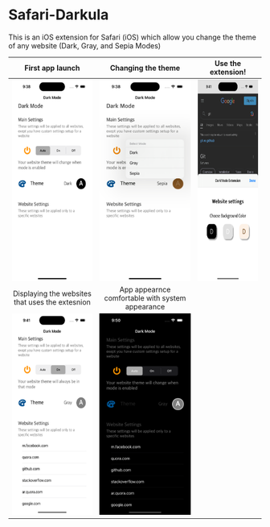 # Safari-Darkula
This is an iOS extension for Safari (iOS) which allow you change the theme of any website (Dark, Gray, and Sepia Modes)

First app launch                                       | Changing the theme                                     | Use the extension!
:-----------------------------------------------------:|:------------------------------------------------------:|:----------------------------------------------------------------:
<img alt="Image 1" src="images/1.png" width="200" height="400" /> | <img alt="Image 2" src="images/2.png" width="200" height="400" /> | <img alt="Image 3" src="images/3.png" width="200" height="400" />
Displaying the websites that uses the extesnion                   | App appearnce comfortable with system appearance
<img alt="Image 4" src="images/4.png" width="200" height="400" /> | <img alt="Image 5" src="images/5.png" width="200" height="400" />
